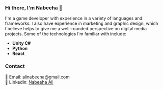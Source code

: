 ### Hi there, I'm Nabeeha 👋

<!--
**nabeehaali/nabeehaali** is a ✨ _special_ ✨ repository because its `README.md` (this file) appears on your GitHub profile.

Here are some ideas to get you started:

- 🔭 I’m currently working on ...
- 🌱 I’m currently learning ...
- 👯 I’m looking to collaborate on ...
- 🤔 I’m looking for help with ...
- 💬 Ask me about ...
- 📫 How to reach me: ...
- 😄 Pronouns: ...
- ⚡ Fun fact: ...
-->

I'm a game developer with experience in a variety of languages and frameworks. I also have experience in marketing and graphic design, which I
believe helps to give me a well-rounded perspective on digital media projects. Some of the technologies I'm familiar with include:

- **Unity C#**
- **Python**
- **React**

### Contact

:email: Email: alinabeeha@gmail.com <br />
:briefcase: LinkedIn: [Nabeeha Ali](https://linkedin.com/in/nabeehaali)
